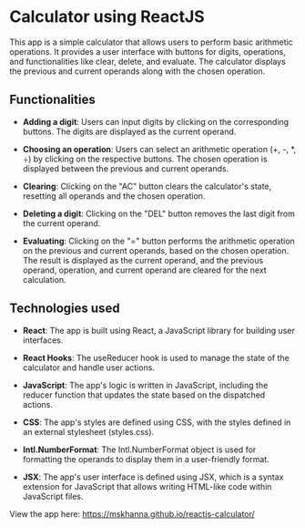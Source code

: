 

# Calculator using ReactJS
This app is a simple calculator that allows users to perform basic arithmetic operations. It provides a user interface with buttons for digits, operations, and functionalities like clear, delete, and evaluate. The calculator displays the previous and current operands along with the chosen operation.

## Functionalities

- **Adding a digit**: Users can input digits by clicking on the corresponding buttons. The digits are displayed as the current operand.

- **Choosing an operation**: Users can select an arithmetic operation (+, -, *, ÷) by clicking on the respective buttons. The chosen operation is displayed between the previous and current operands.

- **Clearing**: Clicking on the "AC" button clears the calculator's state, resetting all operands and the chosen operation.

- **Deleting a digit**: Clicking on the "DEL" button removes the last digit from the current operand.

- **Evaluating**: Clicking on the "=" button performs the arithmetic operation on the previous and current operands, based on the chosen operation. The result is displayed as the current operand, and the previous operand, operation, and current operand are cleared for the next calculation.

## Technologies used

- **React**: The app is built using React, a JavaScript library for building user interfaces.

- **React Hooks**: The useReducer hook is used to manage the state of the calculator and handle user actions.

- **JavaScript**: The app's logic is written in JavaScript, including the reducer function that updates the state based on the dispatched actions.

- **CSS**: The app's styles are defined using CSS, with the styles defined in an external stylesheet (styles.css).

- **Intl.NumberFormat**: The Intl.NumberFormat object is used for formatting the operands to display them in a user-friendly format.

- **JSX**: The app's user interface is defined using JSX, which is a syntax extension for JavaScript that allows writing HTML-like code within JavaScript files.

View the app here: https://mskhanna.github.io/reactjs-calculator/
